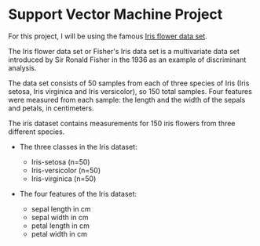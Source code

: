 # Support Vector Machine Project

For this project, I will be using the famous [Iris flower data set](http://en.wikipedia.org/wiki/Iris_flower_data_set). 

The Iris flower data set or Fisher's Iris data set is a multivariate data set introduced by Sir Ronald Fisher in the 1936 as an example of discriminant analysis. 

The data set consists of 50 samples from each of three species of Iris (Iris setosa, Iris virginica and Iris versicolor), so 150 total samples. Four features were measured from each sample: the length and the width of the sepals and petals, in centimeters.

The iris dataset contains measurements for 150 iris flowers from three different species.

* The three classes in the Iris dataset:
    * Iris-setosa (n=50)
    * Iris-versicolor (n=50)
    * Iris-virginica (n=50)

* The four features of the Iris dataset:
    * sepal length in cm
    * sepal width in cm
    * petal length in cm
    * petal width in cm
